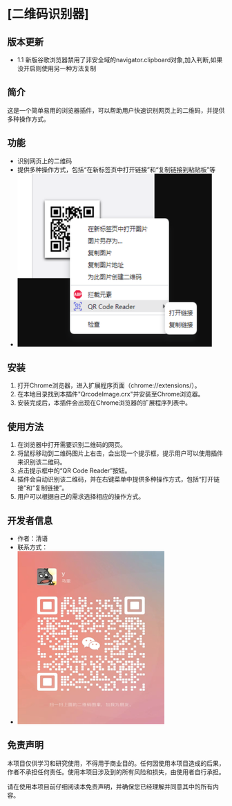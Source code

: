 # [二维码识别器]
## 版本更新
- 1.1
  新版谷歌浏览器禁用了非安全域的navigator.clipboard对象,加入判断,如果没开启则使用另一种方法复制
## 简介

这是一个简单易用的浏览器插件，可以帮助用户快速识别网页上的二维码，并提供多种操作方式。

## 功能

- 识别网页上的二维码
- 提供多种操作方式，包括“在新标签页中打开链接”和“复制链接到粘贴板”等
- 
  <img height="400" src="icons/demo1.png" width="450"/>
## 安装

1. 打开Chrome浏览器，进入扩展程序页面（chrome://extensions/）。
2. 在本地目录找到本插件"QrcodeImage.crx"并安装至Chrome浏览器。
3. 安装完成后，本插件会出现在Chrome浏览器的扩展程序列表中。

## 使用方法

1. 在浏览器中打开需要识别二维码的网页。
2. 将鼠标移动到二维码图片上右击，会出现一个提示框，提示用户可以使用插件来识别该二维码。
3. 点击提示框中的“QR Code Reader”按钮。
4. 插件会自动识别该二维码，并在右键菜单中提供多种操作方式，包括“打开链接”和“复制链接”。
5. 用户可以根据自己的需求选择相应的操作方式。

## 开发者信息

- 作者：清语
- 联系方式：
- <img height="400" src="icons/WeChat.jpg" width="340"/>

## 免责声明

本项目仅供学习和研究使用，不得用于商业目的。任何因使用本项目造成的后果，作者不承担任何责任。使用本项目涉及到的所有风险和损失，由使用者自行承担。

请在使用本项目前仔细阅读本免责声明，并确保您已经理解并同意其中的所有内容。
